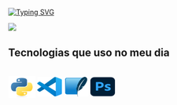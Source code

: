 [![Typing SVG](https://readme-typing-svg.demolab.com?font=Play&vCenter=true&left=true&size=50&pause=1000&color=C8F713&width=1000&height=65&lines=Ol%C3%A1+%2C+eu+me+chamo+Pierre+;Seja+Bem-Vindo(a)+!+👋)](https://git.io/typing-svg)


<div align="left">
  <img height="180em" src="https://github-readme-stats.vercel.app/api?username=PierreOF&show_icons=true&theme=merko&include_all_commits=true&count_private=true"/>
  
  
</div>

## Tecnologias que uso no meu dia
 

<div align="left"> <br>
  <img align="center" height="45" width="55" alt="js-icon"  src="https://raw.githubusercontent.com/devicons/devicon/master/icons/python/python-original.svg">
  <img align="center" height="40" width="50" alt="react-icon" src="https://raw.githubusercontent.com/devicons/devicon/master/icons/vscode/vscode-original.svg">
  <img align="center" height="40" width="50" alt="react-icon" src="https://raw.githubusercontent.com/devicons/devicon/master/icons/sqlite/sqlite-original.svg">
    <img align="center" height="40" width="50" alt="react-icon" src="https://raw.githubusercontent.com/devicons/devicon/master/icons/photoshop/photoshop-original.svg">
</div>

